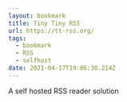 ```yaml
---
layout: bookmark
title: Tiny Tiny RSS
url: https://tt-rss.org/
tags:
  - bookmark
  - RSS
  - selfhost
date: 2021-04-17T19:06:30.214Z
---
```

 A self hosted RSS reader solution